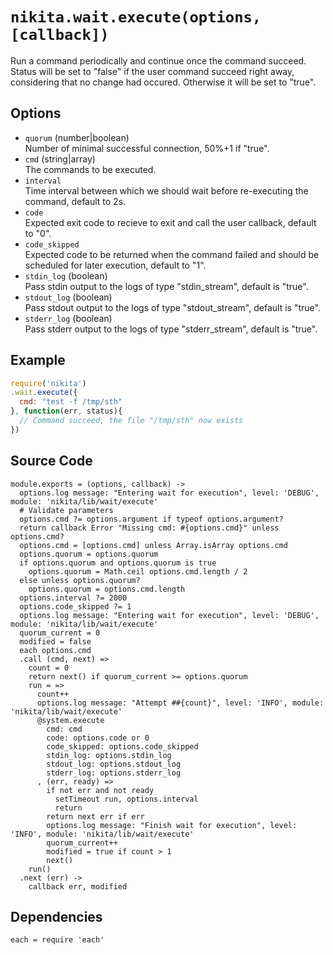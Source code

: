
# `nikita.wait.execute(options, [callback])`

Run a command periodically and continue once the command succeed. Status will be
set to "false" if the user command succeed right away, considering that no
change had occured. Otherwise it will be set to "true".   

## Options  

* `quorum` (number|boolean)    
  Number of minimal successful connection, 50%+1 if "true".   
* `cmd` (string|array)   
  The commands to be executed.    
* `interval`   
  Time interval between which we should wait before re-executing the command,
  default to 2s.   
* `code`   
  Expected exit code to recieve to exit and call the user callback, default to "0".   
* `code_skipped`   
  Expected code to be returned when the command failed and should be scheduled
  for later execution, default to "1".   
* `stdin_log` (boolean)   
  Pass stdin output to the logs of type "stdin_stream", default is "true".
* `stdout_log` (boolean)   
  Pass stdout output to the logs of type "stdout_stream", default is "true".
* `stderr_log` (boolean)   
  Pass stderr output to the logs of type "stderr_stream", default is "true".

## Example

```js
require('nikita')
.wait.execute({
  cmd: "test -f /tmp/sth"
}, function(err, status){
  // Command succeed, the file "/tmp/sth" now exists
})
```

## Source Code

    module.exports = (options, callback) ->
      options.log message: "Entering wait for execution", level: 'DEBUG', module: 'nikita/lib/wait/execute'
      # Validate parameters
      options.cmd ?= options.argument if typeof options.argument?
      return callback Error "Missing cmd: #{options.cmd}" unless options.cmd?
      options.cmd = [options.cmd] unless Array.isArray options.cmd
      options.quorum = options.quorum
      if options.quorum and options.quorum is true
        options.quorum = Math.ceil options.cmd.length / 2
      else unless options.quorum?
        options.quorum = options.cmd.length
      options.interval ?= 2000
      options.code_skipped ?= 1
      options.log message: "Entering wait for execution", level: 'DEBUG', module: 'nikita/lib/wait/execute'
      quorum_current = 0
      modified = false
      each options.cmd
      .call (cmd, next) =>
        count = 0
        return next() if quorum_current >= options.quorum
        run = =>
          count++
          options.log message: "Attempt ##{count}", level: 'INFO', module: 'nikita/lib/wait/execute'
          @system.execute
            cmd: cmd
            code: options.code or 0
            code_skipped: options.code_skipped
            stdin_log: options.stdin_log
            stdout_log: options.stdout_log
            stderr_log: options.stderr_log
          , (err, ready) =>
            if not err and not ready
              setTimeout run, options.interval
              return
            return next err if err
            options.log message: "Finish wait for execution", level: 'INFO', module: 'nikita/lib/wait/execute'
            quorum_current++
            modified = true if count > 1
            next()
        run()
      .next (err) ->
        callback err, modified

## Dependencies

    each = require 'each'
